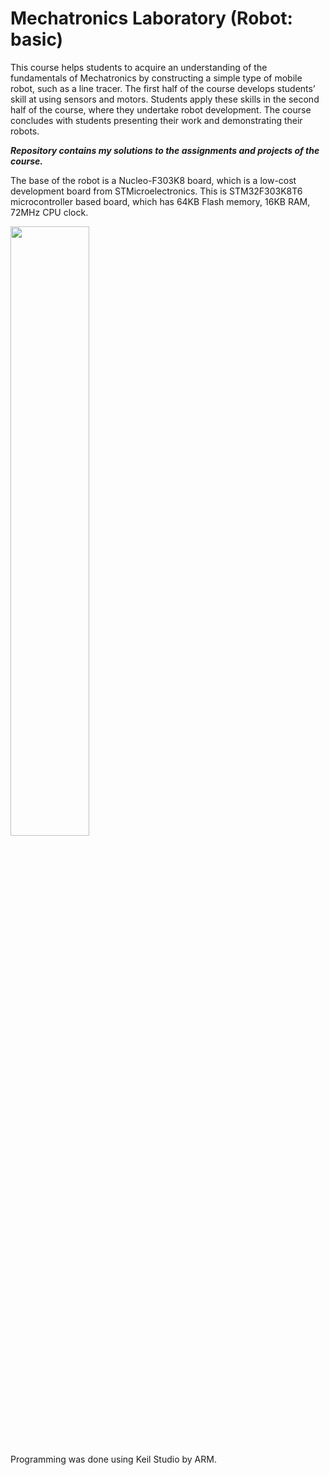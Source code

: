 # Mechatronics Laboratory (Robot: basic)

This course helps students to acquire an understanding of the fundamentals of Mechatronics by constructing a simple type
of mobile robot, such as a line tracer. The first half of the course develops students’ skill at using sensors and
motors. Students apply these skills in the second half of the course, where they undertake robot development. The course
concludes with students presenting their work and demonstrating their robots.

_**Repository contains my solutions to the assignments and projects of the course.**_

The base of the robot is a Nucleo-F303K8 board, which is a low-cost development board from STMicroelectronics.
This is STM32F303K8T6 microcontroller based board, which has 64KB Flash memory, 16KB RAM, 72MHz CPU clock.

<img src="https://akizukidenshi.com/img/goods/L/110172.jpg" width="50%" height="50%"> 

Programming was done using Keil Studio by ARM.